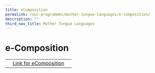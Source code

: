 ```yaml
---
title: eComposition
permalink: /our-programmes/mother-tongue-languages/e-composition/
description: ""
third_nav_title: Mother Tongue Languages
---
```

# **e-Composition**


|  | |  |
| -------- | -------- | -------- |
|   | [Link for eComposition](https://www.ezhishi.net/ACSPebook2022/)    |      |